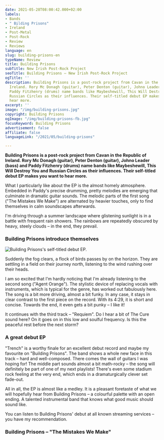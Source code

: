 ```yaml
---
date: 2021-05-28T08:00:42.000+02:00
labels:
- Bands
- " Bilding Prisons"
- Ireland
- Post-Metal
- Post-Rock
- Review
- Reviews
language: en
slug: building-prisons-en
typeName: Review
title: Building Prisons
subTitle: New Irish Post-Rock Project
seoTitle: Building Prisons – New Irish Post-Rock Project
ogTitle: ''
description: Building Prisons is a post-rock project from Cavan in the Republic of
  Ireland. Rory Mc Donagh (guitar), Peter Denton (guitar), Johno Leader (bass) and
  Paddy Fitzhenry (drums) name bands like Maybeshewill, This Will Destroy You and
  Russian Circles as their influences. Their self-titled debut EP makes you want to
  hear more.
excerpt: ''
image: "/img/building-prisons.jpg"
copyright: Building Prisons
ogImage: "/img/building-prisons-fb.jpg"
focusKeyword: Building Prisons
advertisement: false
affiliate: false
languageLink: "/2021/05/building-prisons"

---
```

**Building Prisons is a post-rock project from Cavan in the Republic of Ireland. Rory Mc Donagh (guitar), Peter Denton (guitar), Johno Leader (bass) and Paddy Fitzhenry (drums) name bands like Maybeshewill, This Will Destroy You and Russian Circles as their influences. Their self-titled debut EP makes you want to hear more.**

What I particularly like about the EP is the almost homely atmosphere. Embedded in Paddy's precise drumming, pretty melodies are emerging that culminate in dramatic guitar sounds. The melodic parts of the first song ("The Mistakes We Make") are alternated by heavier touches, only to find themselves in calm soundscapes afterwards.

I'm driving through a summer landscape where glistening sunlight is in a battle with frequent rain showers. The rainbows are repeatedly obscured by heavy, steely clouds – in the end, they prevail.

### Building Prisons introduce themselves

![Building Prisons's self-titled debut EP. ](/img/bp-ep-front-cover.png "Building Prisons's self-titled debut EP. ")

Suddenly the fog clears, a flock of birds passes by on the horizon. They are settling in a field on their journey north, listening to the wind rushing over their heads.

I am so excited that I'm hardly noticing that I'm already listening to the second song ("Agent Orange"). The stylistic device of replacing vocals with instruments, which is typical for the genre, has worked out fabulously here. The song is a bit more driving, almost a bit funky. In any case, it stays in clear contrast to the first piece on the record. With its 4:29, it is short and concise. Towards the end, it even gets a bit punky – I like it!

It continues with the third track – "Requiem". Do I hear a bit of The Cure sound here? On it goes on in this low and soulful frequency. Is this the peaceful rest before the next storm?

### A great debut EP

"Trench" is a worthy finale for an excellent debut record and maybe my favourite on "Building Prisons". The band shows a whole new face in this track – hard and well-composed. There comes the wall of guitars I was hoping for! The middle part sounds almost a bit math-rocky – the song will definitely be part of one of my next playlists! There's even some stadium rock feeling at the very end, which ends in a dramaturgically clever set fade-out.

All in all, the EP is almost like a medley. It is a pleasant foretaste of what we will hopefully hear from Building Prisons – a colourful palette with an open ending. A talented instrumental band that knows what good music should sound like.

You can listen to Building Prisons' debut at all known streaming services – you have my recommendation.

### Building Prisons – "The Mistakes We Make"

<YouTube id="UweHX6kAXrM" />